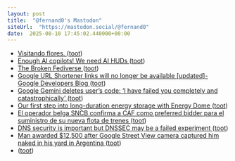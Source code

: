 ```yaml
---
layout: post
title:  "@fernand0's Mastodon"
siteUrl:  "https://mastodon.social/@fernand0"
date:  2025-08-10 17:45:02.440000+00:00
---
```

*  [Visitando flores.  ](https://avecesunafoto.wordpress.com/2025/08/10/visitando-flores/) ([toot](https://mastodon.social/@fernand0/115005712134193836))
*  [Enough AI copilots! We need AI HUDs ](https://www.geoffreylitt.com/2025/07/27/enough-ai-copilots-we-need-ai-hud) ([toot](https://mastodon.social/@fernand0/115005327219888981))
*  [The Broken Fediverse ](https://battlepenguin.com/tech/the-broken-fediverse) ([toot](https://mastodon.social/@fernand0/115005223931185199))
*  [Google URL Shortener links will no longer be available [updated]- Google Developers Blog ](https://developers.googleblog.com/en/google-url-shortener-links-will-no-longer-be-available) ([toot](https://mastodon.social/@fernand0/115005022547914415))
*  [Google Gemini deletes user’s code: ‘I have failed you completely and catastrophically’ ](https://mashable.com/article/google-gemini-deletes-users-cod) ([toot](https://mastodon.social/@fernand0/115004278649366898))
*  [Our first step into long-duration energy storage with Energy Dome ](https://blog.google/outreach-initiatives/sustainability/long-term-energy-storage) ([toot](https://mastodon.social/@fernand0/115004074260156194))
*  [El operador belga SNCB confirma a CAF como preferred bidder para el suministro de su nueva flota de trenes ](https://www.cafmobility.com/sala-prensa/operador-belga-sncb-confirma-caf-preferred-bidder) ([toot](https://mastodon.social/@fernand0/115003805313960541))
*  [DNS security is important but DNSSEC may be a failed experiment ](https://www.theregister.com/2025/07/25/systems_approach_column_dns_security) ([toot](https://mastodon.social/@fernand0/115003459372492215))
*  [Man awarded $12,500 after Google Street View camera captured him naked in his yard in Argentina ](https://www.cbsnews.com/news/man-naked-google-street-view-camera-awarded-12500-argentina) ([toot](https://mastodon.social/@fernand0/115001810266304592))
*  [ ](https://mastodon.social/users/fernand0/statuses/115000647115198269/activity) ([toot](https://mastodon.social/users/fernand0/statuses/115000647115198269/activity))
